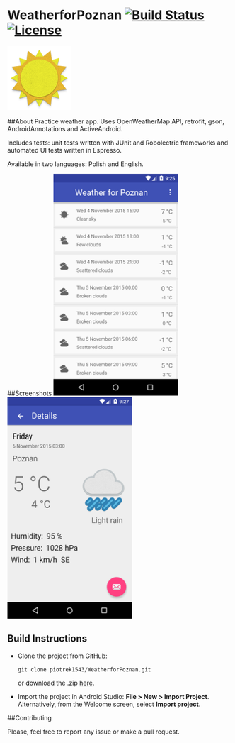 # WeatherforPoznan [![Build Status](https://travis-ci.org/piotrek1543/WeatherforPoznan.svg)](https://travis-ci.org/piotrek1543/WeatherforPoznan) [![License](http://img.shields.io/:license-apache-blue.svg)](http://www.apache.org/licenses/LICENSE-2.0.html)

<img src="app/src/main/res/mipmap-xxhdpi/ic_launcher.png"/>


##About
Practice weather app. Uses OpenWeatherMap API, retrofit, gson, AndroidAnnotations and ActiveAndroid. 

Includes tests: unit tests written with JUnit and Robolectric frameworks and automated UI tests written in Espresso.

Available in two languages: Polish and English.

##Screenshots
<img src="screenshots/device-2015-11-04-152556.png" height="500dp"/>
<img src="screenshots/device-2015-11-04-152804.png" height="500dp"/>

## Build Instructions
 
- Clone the project from GitHub: 
   ```
   git clone piotrek1543/WeatherforPoznan.git
   ```
   or download the .zip [here](https://github.com/piotrek1543/WeatherforPoznan/archive/master.zip).

- Import the project in Android Studio: **File > New > Import Project**.
  Alternatively, from the Welcome screen, select **Import project**.

##Contributing

Please, feel free to report any issue or make a pull request.
